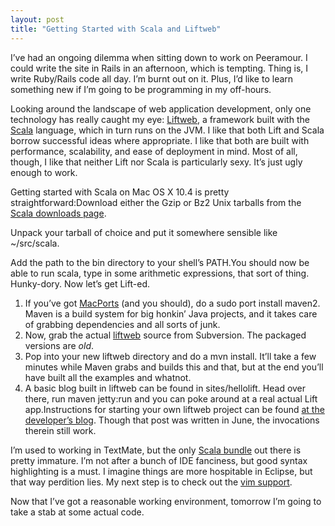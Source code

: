 ```yaml
---
layout: post
title: "Getting Started with Scala and Liftweb"
---
```





I’ve had an ongoing dilemma when sitting down to work on Peeramour. I could write the site in Rails in an afternoon, which is tempting. Thing is, I write Ruby/Rails code all day. I’m burnt out on it. Plus, I’d like to learn something new if I’m going to be programming in my off-hours.

Looking around the landscape of web application development, only one technology has really caught my eye: [Liftweb](http://liftweb.net/), a framework built with the [Scala](http://www.scala-lang.org/) language, which in turn runs on the JVM. I like that both Lift and Scala borrow successful ideas where appropriate. I like that both are built with performance, scalability, and ease of deployment in mind. Most of all, though, I like that neither Lift nor Scala is particularly sexy. It’s just ugly enough to work.

Getting started with Scala on Mac OS X 10.4 is pretty straightforward:Download either the Gzip or Bz2 Unix tarballs from the [Scala downloads page](http://www.scala-lang.org/downloads/index.html).

Unpack your tarball of choice and put it somewhere sensible like ~/src/scala.

Add the path to the bin directory to your shell’s PATH.You should now be able to run scala, type in some arithmetic expressions, that sort of thing. Hunky-dory. Now let’s get Lift-ed.

1.  If you’ve got [MacPorts](http://www.macports.org/) (and you should), do a sudo port install maven2. Maven is a build system for big honkin’ Java projects, and it takes care of grabbing dependencies and all sorts of junk.
2.  Now, grab the actual [liftweb](http://code.google.com/p/liftweb/source) source from Subversion. The packaged versions are *old*.
3.  Pop into your new liftweb directory and do a mvn install. It’ll take a few minutes while Maven grabs and builds this and that, but at the end you’ll have built all the examples and whatnot.
4.  A basic blog built in liftweb can be found in sites/hellolift. Head over there, run maven jetty:run and you can poke around at a real actual Lift app.Instructions for starting your own liftweb project can be found [at the developer’s blog](http://blog.lostlake.org/index.php?/archives/62-lift-QuickStart.html). Though that post was written in June, the invocations therein still work.

I’m used to working in TextMate, but the only [Scala bundle](http://harnly.net/2007/blog/geek/macosx/textmate-bundle-for-scala/) out there is pretty immature. I’m not after a bunch of IDE fanciness, but good syntax highlighting is a must. I imagine things are more hospitable in Eclipse, but that way perdition lies. My next step is to check out the [vim support](https://lampsvn.epfl.ch/trac/scala/browser/scala-tool-support/trunk/src/vim).

Now that I’ve got a reasonable working environment, tomorrow I’m going to take a stab at some actual code.
